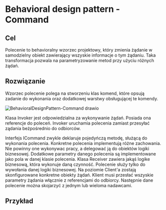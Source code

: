 <h1>Behavioral design pattern - Command</h1>
<h2>Cel</h2>
Polecenie to behavioralny wzorzec projektowy, który zmienia żądanie w samodzielny obiekt zawierający wszyskie informacje o tym żądaniu.
Taka transformacja pozwala na parametryzowanie metod przy użyciu różnych żądań.

<h2>Rozwiązanie</h2>
Wzorzec polecenie polega na stworzeniu klas komend, które opsują zadanie do wykonania oraz dodatkowej warstwy obsługującej te komendy.

![BehavioralDesignPattern-Command drawio](https://user-images.githubusercontent.com/17592328/211167159-b65c3add-0b6b-41c6-b012-f15d76999fae.svg)

Klasa Invoker jest odpowiedzialna za wykonywanie żądań. Posiada ona referencje do poleceń.
Invoker uruchamia polecenia zamiast przesyłać ządania beżpośrednio do odbiorców.

Interfejs ICommand zwykle deklaruje pojedyńczą metodę, służącą do wykonania polecenia.
Konkretne polecenia implementują różne zachowania. Nie powinny one wykonywac pracy, a delegować ją do obiektów logiki biznesowej.
Dodatkowe parametry danego polecenia są implementowane jako pola w danej klasie polecenia.
Klasa Receiver zawiera jakąś logike biznesową, która wykonuje daną czynność. Polecenie służy tylko do wywołania danej logiki biznesowej.
Na poziomie Client'a zostają skonfigurowane konkretne obiekty żądań. Klient musi przesłać wszyskie parametry żądania włącznie z referencjami do odbiorcy.
Następnie dane polecenie można skojarzyć z jednym lub wieloma nadawcami.

<h2>Przykład</h2>
 
